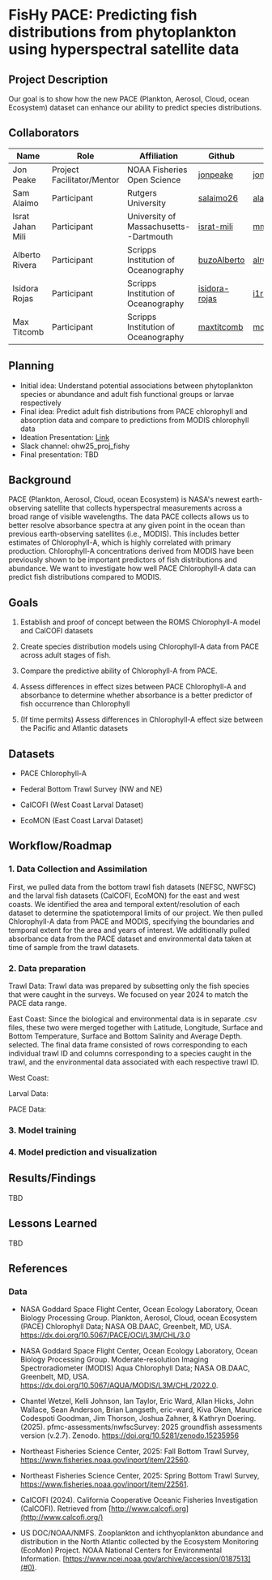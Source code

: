 # FisHy PACE: Predicting fish distributions from phytoplankton using hyperspectral satellite data

## Project Description

Our goal is to show how the new PACE (Plankton, Aerosol, Cloud, ocean Ecosystem) dataset can enhance our ability to predict species distributions.

## Collaborators

| Name             | Role                       | Affiliation                            |  Github        |  Email                     |
|------------------|----------------------------|----------------------------------------|--------------- |----------------------------|
| Jon Peake        | Project Facilitator/Mentor |NOAA Fisheries Open Science             |[jonpeake]([url](https://github.com/jonpeake))        |jonathan.peake@noaa.gov     |
| Sam Alaimo       | Participant                |Rutgers University                      |[salaimo26 ]([url](https://github.com/salaimo26))      |alaimo@marine.rutgers.edu   |
| Israt Jahan Mili | Participant                |University of Massachusetts--Dartmouth  |[israt-mili]([url](https://github.com/israt-mili))      |mmili@umassd.edu            |
| Alberto Rivera   | Participant                |Scripps Institution of Oceanography       |[buzoAlberto]([url](https://github.com/buzoAlberto))     |alr052@ucsd.edu             | 
| Isidora Rojas    | Participant                |Scripps Institution of Oceanography       |[isidora-rojas ]([url](https://github.com/isidora-rojas))  |i1rojas@ucsd.edu            |  
| Max Titcomb      | Participant                |Scripps Institution of Oceanography       |[maxtitcomb]([url](https://github.com/maxtitcomb))      |mctitcomb@ucsd.edu          |


## Planning

-   Initial idea: Understand potential associations between phytoplankton species or abundance and adult fish functional groups or larvae respectively
-   Final idea: Predict adult fish distributions from PACE chlorophyll and absorption data and compare to predictions from MODIS chlorophyll data
-   Ideation Presentation: [Link](https://docs.google.com/presentation/d/1oRBbjYOHBqAwBdsVWctXN-ScwihK1mItiyZXgEEFPC4/edit?usp=sharing)
-   Slack channel: ohw25_proj_fishy
-   Final presentation: TBD

## Background

PACE (Plankton, Aerosol, Cloud, ocean Ecosystem) is NASA's newest earth-observing satellite that collects hyperspectral measurements across a broad range of visible wavelengths. The data PACE collects allows us to better resolve absorbance spectra at any given point in the ocean than previous earth-observing satellites (i.e., MODIS). This includes better estimates of Chlorophyll-A, which is highly correlated with primary production. Chlorophyll-A concentrations derived from MODIS have been previously shown to be important predictors of fish distributions and abundance. We want to investigate how well PACE Chlorophyll-A data can predict fish distributions compared to MODIS.

## Goals

1.  Establish and proof of concept between the ROMS Chlorophyll-A model and CalCOFI datasets

2.  Create species distribution models using Chlorophyll-A data from PACE across adult stages of fish.

3.  Compare the predictive ability of Chlorophyll-A from PACE.

4.  Assess differences in effect sizes between PACE Chlorophyll-A and absorbance to determine whether absorbance is a better predictor of fish occurrence than Chlorophyll

5.  (If time permits) Assess differences in Chlorophyll-A effect size between the Pacific and Atlantic datasets

## Datasets

-   PACE Chlorophyll-A

-   Federal Bottom Trawl Survey (NW and NE)

-   CalCOFI (West Coast Larval Dataset)

-   EcoMON (East Coast Larval Dataset)

## Workflow/Roadmap

### 1.  Data Collection and Assimilation 

First, we pulled data from the bottom trawl fish datasets (NEFSC, NWFSC) and the larval fish datasets (CalCOFI, EcoMON) for the east and west coasts. We identified the area and temporal extent/resolution of each dataset to determine the spatiotemporal limits of our project. We then pulled Chlorophyll-A data from PACE and MODIS, specifying the boundaries and temporal extent for the area and years of interest. We additionally pulled absorbance data from the PACE dataset and environmental data taken at time of sample from the trawl datasets.

### 2. Data preparation

Trawl Data: Trawl data was prepared by subsetting only the fish species that were caught in the surveys. We focused on year 2024 to match the PACE data range. 
  
  East Coast: Since the biological and environmental data is in separate .csv files, these two were merged together with Latitude, Longitude, Surface and Bottom Temperature, Surface and Bottom Salinity and Average Depth.
  selected. The final data frame consisted of rows corresponding to each individual trawl ID and columns corresponding to a species caught in the trawl, and the environmental data associated with each respective trawl ID.

  West Coast: 
  
Larval Data: 

PACE Data: 

### 3. Model training

### 4. Model prediction and visualization

## Results/Findings

TBD

## Lessons Learned

TBD

## References

### Data

-   NASA Goddard Space Flight Center, Ocean Ecology Laboratory, Ocean Biology Processing Group. Plankton, Aerosol, Cloud, ocean Ecosystem (PACE) Chlorophyll Data; NASA OB.DAAC, Greenbelt, MD, USA. <https://dx.doi.org/10.5067/PACE/OCI/L3M/CHL/3.0>

-   NASA Goddard Space Flight Center, Ocean Ecology Laboratory, Ocean Biology Processing Group. Moderate-resolution Imaging Spectroradiometer (MODIS) Aqua Chlorophyll Data; NASA OB.DAAC, Greenbelt, MD, USA. <https://dx.doi.org/10.5067/AQUA/MODIS/L3M/CHL/2022.0>.

-   Chantel Wetzel, Kelli Johnson, Ian Taylor, Eric Ward, Allan Hicks, John Wallace, Sean Anderson, Brian Langseth, eric-ward, Kiva Oken, Maurice Codespoti Goodman, Jim Thorson, Joshua Zahner, & Kathryn Doering. (2025). pfmc-assessments/nwfscSurvey: 2025 groundfish assessments version (v.2.7). Zenodo. https://doi.org/10.5281/zenodo.15235956

-  Northeast Fisheries Science Center, 2025: Fall Bottom Trawl Survey, https://www.fisheries.noaa.gov/inport/item/22560.

-  Northeast Fisheries Science Center, 2025: Spring Bottom Trawl Survey, https://www.fisheries.noaa.gov/inport/item/22561.

-   CalCOFI (2024). California Cooperative Oceanic Fisheries Investigation (CalCOFI). Retrieved from [http://www.calcofi.org](http://www.calcofi.org/)

-   US DOC/NOAA/NMFS. Zooplankton and ichthyoplankton abundance and distribution in the North Atlantic collected by the Ecosystem Monitoring (EcoMon) Project. NOAA National Centers for Environmental Information. [https://www.ncei.noaa.gov/archive/accession/0187513](#0).
